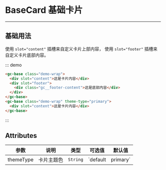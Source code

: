 # BaseCard 基础卡片

<!-- {.md} -->

---

<!-- {.md} -->

## 基础用法

<!-- {.md} -->

使用<!-- {.md} --> `slot="content"` 插槽来自定义卡片上部内容<!-- {.md} -->，
使用<!-- {.md} --> `slot="footer"` 插槽来自定义卡片底部内容<!-- {.md} -->。

::: demo

```html
<gc-base class="demo-wrap">
  <div slot="content">这是卡片内容</div>
  <div slot="footer">
    <div class="gc__footer-content">这是底部内容</div>
  </div>
</gc-base>
<gc-base class="demo-wrap" theme-type="primary">
  <div slot="content">这是卡片内容</div>
</gc-base>
```

:::

## Attributes

<!-- {.md} -->

| 参数          | 说明             | 类型     | 可选值                             | 默认值    |
| ------------- | ---------------- | -------- | ---------------------------------- | --------- |
| themeType     | 卡片主题色       | `String` | `default | primary`                | `default` |
